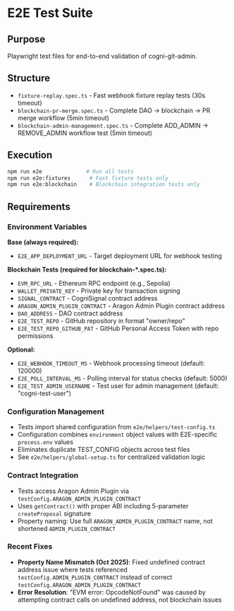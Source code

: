 # E2E Test Suite

## Purpose
Playwright test files for end-to-end validation of cogni-git-admin.

## Structure
- `fixture-replay.spec.ts` - Fast webhook fixture replay tests (30s timeout)
- `blockchain-pr-merge.spec.ts` - Complete DAO → blockchain → PR merge workflow (5min timeout)
- `blockchain-admin-management.spec.ts` - Complete ADD_ADMIN → REMOVE_ADMIN workflow test (5min timeout)

## Execution
```bash
npm run e2e              # Run all tests
npm run e2e:fixtures      # Fast fixture tests only
npm run e2e:blockchain    # Blockchain integration tests only
```

## Requirements

### Environment Variables
**Base (always required):**
- `E2E_APP_DEPLOYMENT_URL` - Target deployment URL for webhook testing

**Blockchain Tests (required for blockchain-*.spec.ts):**
- `EVM_RPC_URL` - Ethereum RPC endpoint (e.g., Sepolia)
- `WALLET_PRIVATE_KEY` - Private key for transaction signing
- `SIGNAL_CONTRACT` - CogniSignal contract address
- `ARAGON_ADMIN_PLUGIN_CONTRACT` - Aragon Admin Plugin contract address
- `DAO_ADDRESS` - DAO contract address
- `E2E_TEST_REPO` - GitHub repository in format "owner/repo"
- `E2E_TEST_REPO_GITHUB_PAT` - GitHub Personal Access Token with repo permissions

**Optional:**
- `E2E_WEBHOOK_TIMEOUT_MS` - Webhook processing timeout (default: 120000)
- `E2E_POLL_INTERVAL_MS` - Polling interval for status checks (default: 5000)
- `E2E_TEST_ADMIN_USERNAME` - Test user for admin management (default: "cogni-test-user")

### Configuration Management
- Tests import shared configuration from `e2e/helpers/test-config.ts`
- Configuration combines `environment` object values with E2E-specific `process.env` values
- Eliminates duplicate TEST_CONFIG objects across test files
- See `e2e/helpers/global-setup.ts` for centralized validation logic

### Contract Integration
- Tests access Aragon Admin Plugin via `testConfig.ARAGON_ADMIN_PLUGIN_CONTRACT`
- Uses `getContract()` with proper ABI including 5-parameter `createProposal` signature
- Property naming: Use full `ARAGON_ADMIN_PLUGIN_CONTRACT` name, not shortened `ADMIN_PLUGIN_CONTRACT`

### Recent Fixes
- **Property Name Mismatch (Oct 2025)**: Fixed undefined contract address issue where tests referenced `testConfig.ADMIN_PLUGIN_CONTRACT` instead of correct `testConfig.ARAGON_ADMIN_PLUGIN_CONTRACT`
- **Error Resolution**: "EVM error: OpcodeNotFound" was caused by attempting contract calls on undefined address, not blockchain issues
